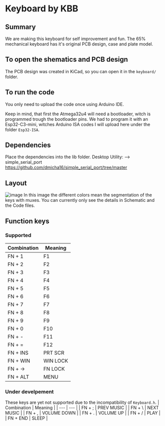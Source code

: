 # Keyboard by KBB

## Summary
We are making this keyboard for self improvement and fun. The 65% mechanical keyboard has it's original PCB design, case and plate model.

## To open the shematics and PCB design
The PCB design was created in KiCad, so you can open it in the `keyboard/` folder.

## To run the code
You only need to upload the code once using Arduino IDE.

Keep in mind, that first the Atmega32u4 will need a bootloader, witch is programmed trough the bootloader pins. We had to program it with an Esp32-C3-mini, witches Arduino ISA codes I will upload here under the folder `Esp32-ISA`.

## Dependencies
Place the dependencies into the lib folder.
Desktop Utility:
--> simple_serial_port https://github.com/dmicha16/simple_serial_port/tree/master

## Layout
![image](https://github.com/Asapgiri/kbb-keyboard/assets/102363485/fa3d3703-e9a0-4804-9f38-b8b7b074fe35)
In this image the different colors mean the segmentation of the keys with muxes.
You can currently only see the details in Schematic and the Code files.

## Function keys
### Supported
| Combination | Meaning  |
| ---         | ---      |
| FN + 1      | F1       |
| FN + 2      | F2       |
| FN + 3      | F3       |
| FN + 4      | F4       |
| FN + 5      | F5       |
| FN + 6      | F6       |
| FN + 7      | F7       |
| FN + 8      | F8       |
| FN + 9      | F9       |
| FN + 0      | F10      |
| FN + -      | F11      |
| FN + =      | F12      |
| FN + INS    | PRT SCR  |
| FN + WIN    | WIN LOCK |
| FN + ->     | FN LOCK  |
| FN + ALT    | MENU     |

### Under develpement
These keys are yet not supported due to the incompatibility of `Keyboard.h`.
| Combination | Meaning     |
| ---         | ---         |
| FN + ;      | PREV MUSIC  |
| FN + \      | NEXT  MUSIC |
| FN + ,      | VOLUME DOWN |
| FN + .      | VOLUME UP   |
| FN + /      | PLAY        |
| FN + END    | SLEEP       |
